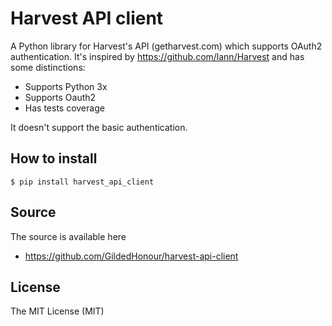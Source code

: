 Harvest API client
===================================

A Python library for Harvest's API (getharvest.com) which supports OAuth2 authentication. It's inspired by https://github.com/lann/Harvest and has some distinctions:

  * Supports Python 3x
  * Supports Oauth2
  * Has tests coverage

It doesn't support the basic authentication.

How to install
-----

    $ pip install harvest_api_client


Source
-----

The source is available here
- https://github.com/GildedHonour/harvest-api-client


License
-----

The MIT License (MIT)